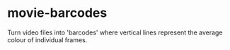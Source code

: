 # movie-barcodes
Turn video files into 'barcodes' where vertical lines represent the average colour of individual frames.
